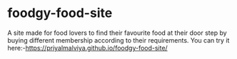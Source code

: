 # foodgy-food-site
A site made for food lovers to find their favourite food at their door step by buying different membership
according to their requirements.
You can try it here:-https://priyalmalviya.github.io/foodgy-food-site/
